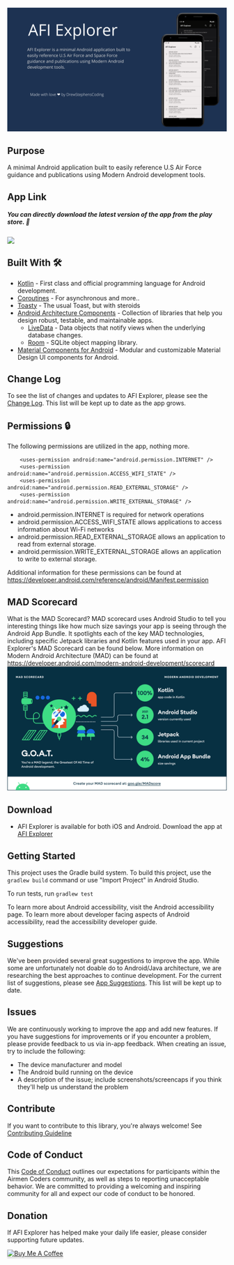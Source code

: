 ![](https://github.com/DrewStephensCoding/AFIExplorer/blob/master/screenshots/AFI%20Explorer.png)

## Purpose
A minimal Android application built to easily reference U.S Air Force guidance and publications using Modern Android development tools.

## App Link
##### You can directly download the latest version of the app from the play store. 🎯
<a href='https://play.google.com/store/apps/details?id=io.github.drewstephenscoding.afiexplorer'><img align='center' height='85' src='https://play.google.com/intl/en_us/badges/static/images/badges/en_badge_web_generic.png'></a>

## Built With 🛠
- [Kotlin](https://kotlinlang.org/) - First class and official programming language for Android development.
- [Coroutines](https://kotlinlang.org/docs/reference/coroutines-overview.html) - For asynchronous and more..
- [Toasty](https://github.com/GrenderG/Toasty) - The usual Toast, but with steroids
- [Android Architecture Components](https://developer.android.com/topic/libraries/architecture) - Collection of libraries that help you design robust, testable, and maintainable apps.
  - [LiveData](https://developer.android.com/topic/libraries/architecture/livedata) - Data objects that notify views when the underlying database changes.
  - [Room](https://developer.android.com/topic/libraries/architecture/room) - SQLite object mapping library.
- [Material Components for Android](https://github.com/material-components/material-components-android) - Modular and customizable Material Design UI components for Android.

## Change Log 
To see the list of changes and updates to AFI Explorer, please see the [Change Log](https://github.com/DrewStephensCoding/AFIExplorer/blob/master/CHANGE_LOG.md).  This list will be kept up to date as the app grows.

## Permissions 🔒
The following permissions are utilized in the app, nothing more.
```
    <uses-permission android:name="android.permission.INTERNET" />
    <uses-permission android:name="android.permission.ACCESS_WIFI_STATE" />
    <uses-permission android:name="android.permission.READ_EXTERNAL_STORAGE" />
    <uses-permission android:name="android.permission.WRITE_EXTERNAL_STORAGE" />
```
- android.permission.INTERNET is required for network operations 
- android.permission.ACCESS_WIFI_STATE allows applications to access information about Wi-Fi networks
- android.permission.READ_EXTERNAL_STORAGE allows an application to read from external storage.
- android.permission.WRITE_EXTERNAL_STORAGE allows an application to write to external storage.

Additional information for these permissions can be found at https://developer.android.com/reference/android/Manifest.permission

## MAD Scorecard
What is the MAD Scorecard? MAD scorecard uses Android Studio to tell you interesting things like how much size savings your app is seeing through the Android App Bundle. It spotlights each of the key MAD technologies, including specific Jetpack libraries and Kotlin features used in your app.  AFI Explorer's MAD Scorecard can be found below. More information on Modern Android Architecture (MAD) can be found at https://developer.android.com/modern-android-development/scorecard
![](https://github.com/DrewStephensCoding/AFIExplorer/blob/master/screenshots/summary.png)

## Download
- AFI Explorer is available for both iOS and Android.  Download the app at [AFI Explorer](https://afiexplorer.com/)

## Getting Started
This project uses the Gradle build system. To build this project, use the `gradlew build` command or use "Import Project" in Android Studio.

To run tests, run `gradlew test`

To learn more about Android accessibility, visit the Android accessibility page. To learn more about developer facing aspects of Android accessibility, read the accessibility developer guide.

## Suggestions
We've been provided several great suggestions to improve the app.  While some are unfortunately not doable do to Android/Java architecture, we are researching the best approaches to continue development.  For the current list of suggestions, please see [App Suggestions](https://github.com/DrewStephensCoding/AFIExplorer/blob/master/SUGGESTIONS.md).  This list will be kept up to date.

## Issues
We are continuously working to improve the app and add new features.  If you have suggestions for improvements or if you encounter a problem, please provide feedback to us via in-app feedback.  When creating an issue, try to include the following:
-  The device manufacturer and model
-  The Android build running on the device
-  A description of the issue; include screenshots/screencaps if you think they'll help us understand the problem

## Contribute
If you want to contribute to this library, you're always welcome! See [Contributing Guideline](https://github.com/DrewStephensCoding/AFIExplorer/blob/master/CONTRIBUTION.md)

## Code of Conduct
This [Code of Conduct](https://github.com/DrewStephensCoding/AFIExplorer/blob/master/CODE_OF_CONDUCT.md) outlines our expectations for participants within the Airmen Coders community, as well as steps to reporting unacceptable behavior. We are committed to providing a welcoming and inspiring community for all and expect our code of conduct to be honored.

## Donation
If AFI Explorer has helped make your daily life easier, please consider supporting future updates.

<a href="https://www.buymeacoffee.com/drewcodesit" target="_blank"><img src="https://www.buymeacoffee.com/assets/img/custom_images/orange_img.png" alt="Buy Me A Coffee" style="height: 41px !important;width: 174px !important;box-shadow: 0px 3px 2px 0px rgba(190, 190, 190, 0.5) !important;-webkit-box-shadow: 0px 3px 2px 0px rgba(190, 190, 190, 0.5) !important;" ></a>
